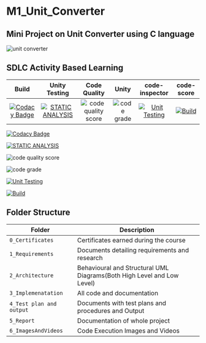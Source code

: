 # M1_Unit_Converter

## Mini Project on Unit Converter using C language

![unit converter](https://github.com/vinayvanka/M1_Unit_Converter_Util/blob/main/6_ImagesAndVideos/unit-converter-1.jpeg)



## SDLC Activity Based Learning


|Build|Unity Testing|Code Quality|Unity|code-inspector|code-score|
|:--:|:--:|:--:|:--:|:--:|:--:|
[![Codacy Badge](https://api.codacy.com/project/badge/Grade/ea45c94d14c6450a92cf74e1f3fd1cfe)](https://app.codacy.com/gh/vinayvanka/M1_Unit_Converter_Util?utm_source=github.com&utm_medium=referral&utm_content=vinayvanka/M1_Unit_Converter_Util&utm_campaign=Badge_Grade_Settings)|[![STATIC ANALYSIS](https://github.com/vinayvanka/M1_Unit_Converter_Util/actions/workflows/cppcheck.yml/badge.svg)](https://github.com/vinayvanka/M1_Unit_Converter_Util/actions/workflows/cppcheck.yml)|![code quality score](https://api.codiga.io/project/30943/score/svg)|![code grade](https://api.codiga.io/project/30943/status/svg)|[![Unit Testing](https://github.com/vinayvanka/M1_Unit_Converter_Util/actions/workflows/test.yml/badge.svg)](https://github.com/vinayvanka/M1_Unit_Converter_Util/actions/workflows/test.yml)|[![Build](https://github.com/vinayvanka/M1_Unit_Converter_Util/actions/workflows/makefile.yml/badge.svg)](https://github.com/vinayvanka/M1_Unit_Converter_Util/actions/workflows/makefile.yml)|







[![Codacy Badge](https://api.codacy.com/project/badge/Grade/ea45c94d14c6450a92cf74e1f3fd1cfe)](https://app.codacy.com/gh/vinayvanka/M1_Unit_Converter_Util?utm_source=github.com&utm_medium=referral&utm_content=vinayvanka/M1_Unit_Converter_Util&utm_campaign=Badge_Grade_Settings) 

[![STATIC ANALYSIS](https://github.com/vinayvanka/M1_Unit_Converter_Util/actions/workflows/cppcheck.yml/badge.svg)](https://github.com/vinayvanka/M1_Unit_Converter_Util/actions/workflows/cppcheck.yml) 

![code quality score](https://api.codiga.io/project/30943/score/svg)

![code grade](https://api.codiga.io/project/30943/status/svg) 

[![Unit Testing](https://github.com/vinayvanka/M1_Unit_Converter_Util/actions/workflows/test.yml/badge.svg)](https://github.com/vinayvanka/M1_Unit_Converter_Util/actions/workflows/test.yml) 

[![Build](https://github.com/vinayvanka/M1_Unit_Converter_Util/actions/workflows/makefile.yml/badge.svg)](https://github.com/vinayvanka/M1_Unit_Converter_Util/actions/workflows/makefile.yml) 




## Folder Structure
Folder                   | Description
-------------------------| -----------------------------------------
`0_Certificates`         | Certificates earned during the course
`1_Requirements`         | Documents detailing requirements and research
`2_Architecture`         | Behavioural and Structural UML Diagrams(Both High Level and Low Level)
`3_Implemenatation `     | All code and documentation
`4_Test plan and output `| Documents with test plans and procedures and Output
`5_Report`               | Documentation of whole project
`6_ImagesAndVideos`      | Code Execution Images and Videos



